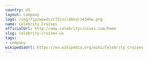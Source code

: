 ```yaml
---
country: US
layout: company
logo: /img/7jpzwew2czr72izil4bhor1434hw.png
name: Celebrity Cruises
officialUrl: http://www.celebritycruises.com/home
slug: celebrity-cruises-us
tags:
- company
wikipediaUrl: https://en.wikipedia.org/wiki/Celebrity_Cruises
---
```

